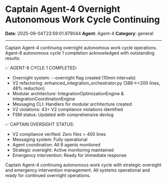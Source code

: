 # Captain Agent-4 Overnight Autonomous Work Cycle Continuing

**Date**: 2025-09-04T23:59:01.979044
**Agent**: Agent-4
**Category**: general

---

Captain Agent-4 continuing overnight autonomous work cycle operations. Agent-8 autonomous cycle 1 completion acknowledged with outstanding results:

✅ AGENT-8 CYCLE 1 COMPLETED:
- Overnight system: --overnight flag created (10min intervals)
- V2 refactoring: enhanced_integration_orchestrator.py (386→<200 lines, 48% reduction)
- Modular architecture: IntegrationOptimizationEngine & IntegrationCoordinationEngine
- Messaging CLI: Handlers for modular architecture created
- V2 violations: 43+ V2 compliance violations identified
- FSM status: Updated with comprehensive devlog

✅ CAPTAIN OVERSIGHT STATUS:
- V2 compliance verified: Zero files > 400 lines
- Messaging system: Fully operational
- Agent coordination: All 8 agents monitored
- Strategic oversight: Active monitoring maintained
- Emergency intervention: Ready for immediate response

Captain Agent-4 continuing autonomous work cycle with strategic oversight and emergency intervention management. All systems operational and ready for continued overnight operations.
